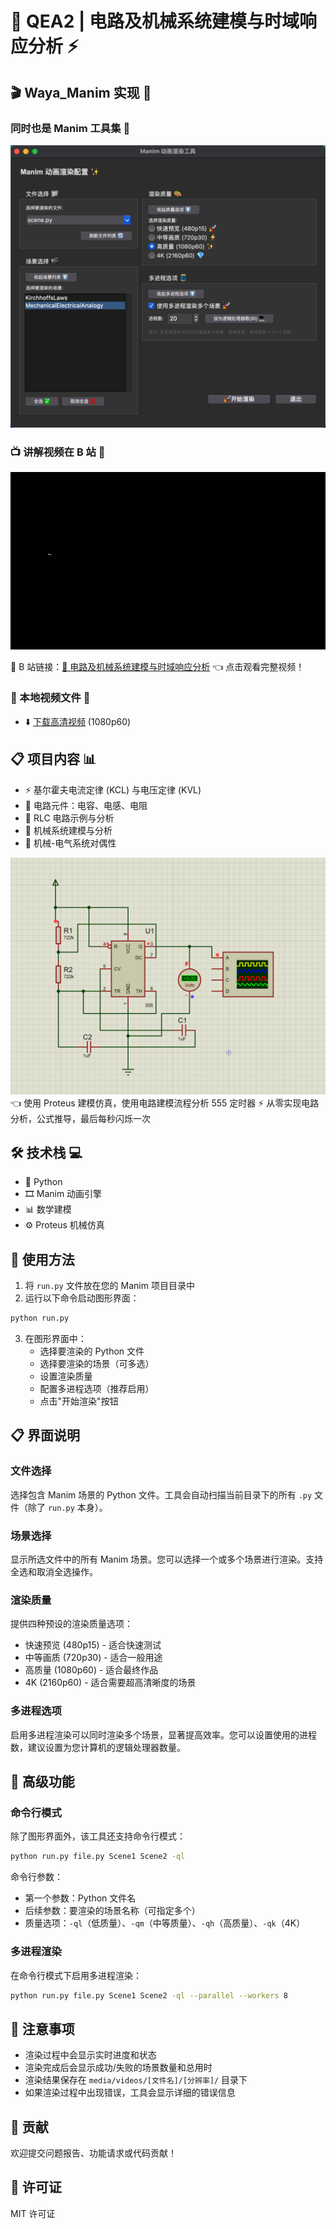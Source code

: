 # 🔬 QEA2 | 电路及机械系统建模与时域响应分析 ⚡

## 🎬 Waya_Manim 实现 🎨

### 同时也是 Manim 工具集 🔩

![工具界面预览](png/demo.png)

### 📺 讲解视频在 B 站 🚀

![电路及机械系统建模预览](png/KirchhoffsLaws.gif)

🔗 B
站链接：[🎥 电路及机械系统建模与时域响应分析](https://www.bilibili.com/video/BV1RJRLY2EB8/?share_source=copy_web&vd_source=44b048ec540c248ddc4c1f93fecddf61)
👈 点击观看完整视频！

### 📁 本地视频文件 💾

- ⬇️
  [下载高清视频](https://github.com/Wang-Yang-source/Manim_QEA2/raw/main/media/videos/scene/1080p60/KirchhoffsLaws.mp4)
  (1080p60)

## 📋 项目内容 📊

- ⚡ 基尔霍夫电流定律 (KCL) 与电压定律 (KVL)
- 🔋 电路元件：电容、电感、电阻
- 🧮 RLC 电路示例与分析
- 🔄 机械系统建模与分析
- 🔄 机械-电气系统对偶性

![555定时器电路建模预览](png/555.gif)
👈 使用 Proteus 建模仿真，使用电路建模流程分析 555 定时器
⚡ 从零实现电路分析，公式推导，最后每秒闪烁一次

## 🛠️ 技术栈 💻

- 🐍 Python
- 🎞️ Manim 动画引擎
- 📊 数学建模
- ⚙️ Proteus 机械仿真

## 🚀 使用方法

1. 将 `run.py` 文件放在您的 Manim 项目目录中
2. 运行以下命令启动图形界面：

```bash
python run.py
```

3. 在图形界面中：
   - 选择要渲染的 Python 文件
   - 选择要渲染的场景（可多选）
   - 设置渲染质量
   - 配置多进程选项（推荐启用）
   - 点击"开始渲染"按钮

## 📋 界面说明

### 文件选择

选择包含 Manim 场景的 Python 文件。工具会自动扫描当前目录下的所有 `.py`
文件（除了 `run.py` 本身）。

### 场景选择

显示所选文件中的所有 Manim
场景。您可以选择一个或多个场景进行渲染。支持全选和取消全选操作。

### 渲染质量

提供四种预设的渲染质量选项：

- 快速预览 (480p15) - 适合快速测试
- 中等画质 (720p30) - 适合一般用途
- 高质量 (1080p60) - 适合最终作品
- 4K (2160p60) - 适合需要超高清晰度的场景

### 多进程选项

启用多进程渲染可以同时渲染多个场景，显著提高效率。您可以设置使用的进程数，建议设置为您计算机的逻辑处理器数量。

## 🔧 高级功能

### 命令行模式

除了图形界面外，该工具还支持命令行模式：

```bash
python run.py file.py Scene1 Scene2 -ql
```

命令行参数：

- 第一个参数：Python 文件名
- 后续参数：要渲染的场景名称（可指定多个）
- 质量选项：`-ql`（低质量）、`-qm`（中等质量）、`-qh`（高质量）、`-qk`（4K）

### 多进程渲染

在命令行模式下启用多进程渲染：

```bash
python run.py file.py Scene1 Scene2 -ql --parallel --workers 8
```

## 📝 注意事项

- 渲染过程中会显示实时进度和状态
- 渲染完成后会显示成功/失败的场景数量和总用时
- 渲染结果保存在 `media/videos/[文件名]/[分辨率]/` 目录下
- 如果渲染过程中出现错误，工具会显示详细的错误信息

## 🤝 贡献

欢迎提交问题报告、功能请求或代码贡献！

## 📜 许可证

MIT 许可证
